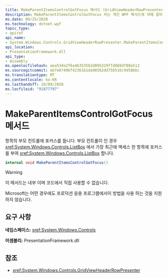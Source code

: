 ```yaml
---
title: MakeParentItemsControlGotFocus 메서드 (GridViewHeaderRowPresenter)
description: MakeParentItemsControlGotFocus 라는 개인 WPF 메서드에 대해 알아봅니다.
ms.date: 09/25/2020
ms.technology: dotnet-wpf
topic_type:
- apiref
api_name:
- System.Windows.Controls.GridViewHeaderRowPresenter.MakeParentItemsControlGotFocus
api_location:
- PresentationFramework.dll
api_type:
- Assembly
ms.openlocfilehash: aea534e2f6a46353562d095329ffd869df88e513
ms.sourcegitcommit: eb7e87496f42361b1da98562dd75b516c9d58bbc
ms.translationtype: MT
ms.contentlocale: ko-KR
ms.lasthandoff: 10/09/2020
ms.locfileid: "91877797"
---
```

# <a name="makeparentitemscontrolgotfocus-method"></a>MakeParentItemsControlGotFocus 메서드

항목의 부모 컨트롤에 포커스를 둡니다. 부모 컨트롤이 인 경우 <xref:System.Windows.Controls.ListBox> 에서 가장 최근에 액세스 한 항목에 포커스를 부여 <xref:System.Windows.Controls.ListBox> 합니다.

```csharp
internal void MakeParentItemsControlGotFocus()
```

> [!WARNING]
> 이 메서드는 내부 이며 코드에서 직접 사용할 수 없습니다.
>
> Microsoft는 어떤 경우에도 프로덕션 응용 프로그램에서이 방법을 사용 하는 것을 지원 하지 않습니다.

## <a name="requirements"></a>요구 사항

**네임스페이스:** <xref:System.Windows.Controls>

**어셈블리:** PresentationFramework.dll

## <a name="see-also"></a>참조

- <xref:System.Windows.Controls.GridViewHeaderRowPresenter>
